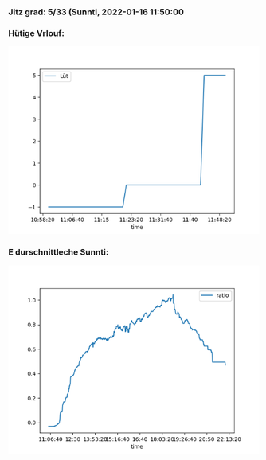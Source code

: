 ### Jitz grad: 5/33 (Sunnti, 2022-01-16 11:50:00

### Hütige Vrlouf:
![Graph](Today.png)

### E durschnittleche Sunnti:
![Graph](Sunnti.png)